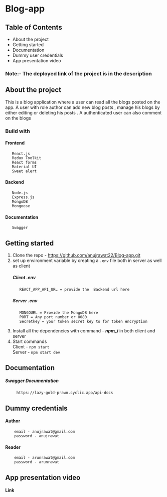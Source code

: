 # Blog-app

## Table of Contents
 * About the project
 * Getting started
 * Documentation
 * Dummy user credentials
 * App presentation video 


### Note:-  The deployed link of the project is in the description


## About the project

  This is a blog application where a user can read all the blogs posted on the app. A user with role author can add new blog posts , manage his blogs by either editing or deleting his posts . A authenticated user can also comment on the blogs 

### Build with
   #### Frontend
       React.js
       Redux Toolkit
       React forms 
       Material UI
       Sweet alert

   #### Backend
       Node.js
       Express.js
       MongoDB
       Mongoose

  #### Documentation
       Swagger

## Getting started
  1. Clone the repo - https://github.com/anujrawat22/Blog-app.git
  2. set up environment variable by creating a `.env` file both in server as well as client
      ##### Client .env
            REACT_APP_API_URL = provide the  Backend url here
      ##### Server .env
            MONGOURL = Provide the MongoDB here
            PORT = Any port number or 8080
            Secretkey = your token secret key to for token encryption
 
  3. Install all the dependencies with command - **_npm_i_**  in both client and server
  4. Start commands <br/>
     Client - `npm start` <br/>
     Server - `npm start dev`


## Documentation
   ##### Swagger Documentation
         https://lazy-gold-prawn.cyclic.app/api-docs

## Dummy credentials
   #### Author
        email - anujrawat@gmail.com  
        password - anujrawat

   #### Reader 
        email - arunrawat@gmail.com
        password - arunrawat


## App presentation video 
   #### Link
        
